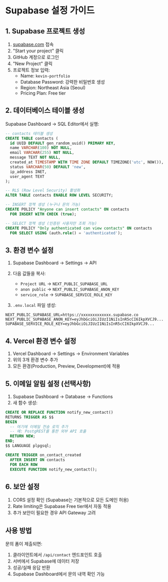 # Supabase 설정 가이드

## 1. Supabase 프로젝트 생성

1. [supabase.com](https://supabase.com) 접속
2. "Start your project" 클릭
3. GitHub 계정으로 로그인
4. "New Project" 클릭
5. 프로젝트 정보 입력:
   - Name: `kevin-portfolio`
   - Database Password: 강력한 비밀번호 생성
   - Region: Northeast Asia (Seoul)
   - Pricing Plan: Free tier

## 2. 데이터베이스 테이블 생성

Supabase Dashboard → SQL Editor에서 실행:

```sql
-- contacts 테이블 생성
CREATE TABLE contacts (
  id UUID DEFAULT gen_random_uuid() PRIMARY KEY,
  name VARCHAR(100) NOT NULL,
  email VARCHAR(255) NOT NULL,
  message TEXT NOT NULL,
  created_at TIMESTAMP WITH TIME ZONE DEFAULT TIMEZONE('utc', NOW()),
  status VARCHAR(50) DEFAULT 'new',
  ip_address INET,
  user_agent TEXT
);

-- RLS (Row Level Security) 활성화
ALTER TABLE contacts ENABLE ROW LEVEL SECURITY;

-- INSERT 정책 생성 (누구나 문의 가능)
CREATE POLICY "Anyone can insert contacts" ON contacts
  FOR INSERT WITH CHECK (true);

-- SELECT 정책 생성 (인증된 사용자만 조회 가능)
CREATE POLICY "Only authenticated can view contacts" ON contacts
  FOR SELECT USING (auth.role() = 'authenticated');
```

## 3. 환경 변수 설정

1. Supabase Dashboard → Settings → API
2. 다음 값들을 복사:
   - `Project URL` → `NEXT_PUBLIC_SUPABASE_URL`
   - `anon public` → `NEXT_PUBLIC_SUPABASE_ANON_KEY`
   - `service_role` → `SUPABASE_SERVICE_ROLE_KEY`

3. `.env.local` 파일 생성:
```env
NEXT_PUBLIC_SUPABASE_URL=https://xxxxxxxxxxxxx.supabase.co
NEXT_PUBLIC_SUPABASE_ANON_KEY=eyJhbGciOiJIUzI1NiIsInR5cCI6IkpXVCJ9...
SUPABASE_SERVICE_ROLE_KEY=eyJhbGciOiJIUzI1NiIsInR5cCI6IkpXVCJ9...
```

## 4. Vercel 환경 변수 설정

1. Vercel Dashboard → Settings → Environment Variables
2. 위의 3개 환경 변수 추가
3. 모든 환경(Production, Preview, Development)에 적용

## 5. 이메일 알림 설정 (선택사항)

1. Supabase Dashboard → Database → Functions
2. 새 함수 생성:

```sql
CREATE OR REPLACE FUNCTION notify_new_contact()
RETURNS TRIGGER AS $$
BEGIN
  -- 여기에 이메일 전송 로직 추가
  -- 예: PostgREST를 통한 외부 API 호출
  RETURN NEW;
END;
$$ LANGUAGE plpgsql;

CREATE TRIGGER on_contact_created
  AFTER INSERT ON contacts
  FOR EACH ROW
  EXECUTE FUNCTION notify_new_contact();
```

## 6. 보안 설정

1. CORS 설정 확인 (Supabase는 기본적으로 모든 도메인 허용)
2. Rate limiting은 Supabase Free tier에서 자동 적용
3. 추가 보안이 필요한 경우 API Gateway 고려

## 사용 방법

문의 폼이 제출되면:
1. 클라이언트에서 `/api/contact` 엔드포인트 호출
2. 서버에서 Supabase에 데이터 저장
3. 성공/실패 응답 반환
4. Supabase Dashboard에서 문의 내역 확인 가능